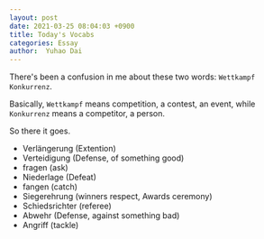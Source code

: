 ```yaml
---
layout: post
date: 2021-03-25 08:04:03 +0900
title: Today's Vocabs
categories: Essay
author:  Yuhao Dai
---
```


There's been a confusion in me about these two words: `Wettkampf` `Konkurrenz`.

Basically, `Wettkampf` means competition, a contest, an event, while `Konkurrenz` means a competitor, a person.

So there it goes.

* Verlängerung (Extention)
* Verteidigung (Defense, of something good)
* fragen (ask)
* Niederlage (Defeat)
* fangen (catch)
* Siegerehrung (winners respect, Awards ceremony)
* Schiedsrichter (referee)
* Abwehr (Defense, against something bad)
* Angriff (tackle)
